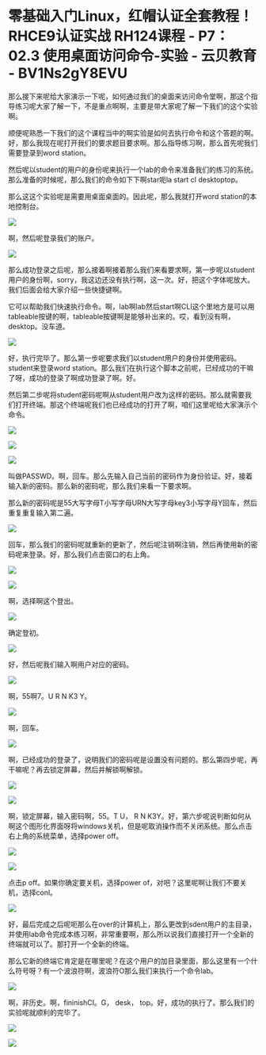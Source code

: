 # 零基础入门Linux，红帽认证全套教程！RHCE9认证实战 RH124课程 - P7：02.3 使用桌面访问命令-实验 - 云贝教育 - BV1Ns2gY8EVU

那么接下来呢给大家演示一下呢，如何通过我们的桌面来访问命令堂啊，那这个指导练习呢大家了解一下，不是重点啊啊，主要是带大家呢了解一下我们的这个实验啊。

顺便呢熟悉一下我们的这个课程当中的啊实验是如何去执行命令和这个答题的啊。好，那么我现在呢打开我们的要求题目要求啊。那么指导练习啊，那么首先呢我们需要登录到word station。

然后呢以student的用户的身份呢来执行一个lab的命令来准备我们的练习的系统。那么准备的时候呢，那么我们的命令如下下啊star呃la start cI desktoptop。

那么这这个实验呢是需要用桌面桌面的。因此呢，那么我就打开word station的本地控制台。

![](img/e999a8d9406ee81be4432317640339d7_1.png)

啊，然后呢登录我们的账户。

![](img/e999a8d9406ee81be4432317640339d7_3.png)

那么成功登录之后呢，那么接着啊接着那么我们来看要求啊，第一步呢以student用户的身份啊，sorry，我这边还没有执行啊，这一次。好，把这个字体呢放大。我们后面会给大家介绍一些快捷键啊。

它可以帮助我们快速执行命令。啊，lab啊lab然后start啊CLI这个里地方是可以用tableable按键的啊，tableable按键啊是能够补出来的。哎，看到没有啊，desktop。没车道。



![](img/e999a8d9406ee81be4432317640339d7_5.png)

好，执行完毕了。那么第一步呢要求我们以student用户的身份并使用密码。student来登录word station。那么我们在执行这个脚本之前呢，已经成功的干嘛了呀，成功的登录了啊成功登录了啊。好。

然后第二步呢将student密码呢啊从student用户改为这样的密码。那么就需要我们打开终端。那这个终端呢我们也已经成功的打开了啊，咱们这里呢给大家演示个命令。



![](img/e999a8d9406ee81be4432317640339d7_7.png)

![](img/e999a8d9406ee81be4432317640339d7_8.png)

![](img/e999a8d9406ee81be4432317640339d7_9.png)

叫做PASSWD。啊，回车。那么先输入自己当前的密码作为身份验证。好，接着输入新的密码。那么新的密码呢，那么我们来看一下要求啊。

那么新的密码呢是55大写字母T小写字母URN大写字母key3小写字母Y回车，然后重复重复输入第二遍。

![](img/e999a8d9406ee81be4432317640339d7_11.png)

回车，那么我们的密码呢就重新的更新了，然后呢注销啊注销，然后再使用新的密码呢来登录。好，那么我们点击窗口的右上角。



![](img/e999a8d9406ee81be4432317640339d7_13.png)

![](img/e999a8d9406ee81be4432317640339d7_14.png)

啊，选择啊这个登出。

![](img/e999a8d9406ee81be4432317640339d7_16.png)

确定登初。

![](img/e999a8d9406ee81be4432317640339d7_18.png)

好，然后呢我们输入啊用户对应的密码。

![](img/e999a8d9406ee81be4432317640339d7_20.png)

啊，55啊7。U R N K3 Y。

![](img/e999a8d9406ee81be4432317640339d7_22.png)

啊，回车。

![](img/e999a8d9406ee81be4432317640339d7_24.png)

啊，已经成功的登录了，说明我们的密码呢是设置没有问题的。那么第四步呢，再干嘛呢？再去锁定屏幕，然后并解锁啊解锁。



![](img/e999a8d9406ee81be4432317640339d7_26.png)

![](img/e999a8d9406ee81be4432317640339d7_27.png)

啊，锁定屏幕，输入密码啊，55。T U， R N K3Y。好，第六步呢说判断如何从啊这个图形化界面呀将windows关机，但是呢取消操作而不关闭系统。那么点击右上角的系统菜单，选择power off。



![](img/e999a8d9406ee81be4432317640339d7_29.png)

![](img/e999a8d9406ee81be4432317640339d7_30.png)

点击p off。如果你确定要关机，选择power of，对吧？这里呢啊让我们不要关机，选择conl。

![](img/e999a8d9406ee81be4432317640339d7_32.png)

好，最后完成之后呢呃那么在over的计算机上，那么更改到sdent用户的主目录，并使用lab命令完成本练习啊，非常重要啊，那么所以说我们直接打开一个全新的终端就可以了。那打开一个全新的终端。

那么它新的终端它肯定是在哪里呢？在这个用户的加目录里面，那么这里有一个什么符号呀？有一个波浪符啊，波浪符O那么我们来执行一个命令lab。



![](img/e999a8d9406ee81be4432317640339d7_34.png)

啊，非历史。啊，fininishCI。G， desk， top。好，成功的执行了。那么我们的实验呢就顺利的完毕了。



![](img/e999a8d9406ee81be4432317640339d7_36.png)

![](img/e999a8d9406ee81be4432317640339d7_37.png)